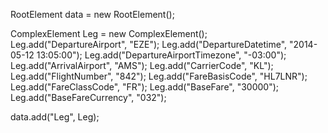 RootElement data = new RootElement();


ComplexElement Leg = new ComplexElement();
Leg.add("DepartureAirport", "EZE");
Leg.add("DepartureDatetime", "2014-05-12 13:05:00");
Leg.add("DepartureAirportTimezone", "-03:00");
Leg.add("ArrivalAirport", "AMS");
Leg.add("CarrierCode", "KL");
Leg.add("FlightNumber", "842");
Leg.add("FareBasisCode", "HL7LNR");
Leg.add("FareClassCode", "FR");
Leg.add("BaseFare", "30000");
Leg.add("BaseFareCurrency", "032");

data.add("Leg", Leg);
